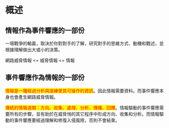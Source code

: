 # 概述

## 情報作為事件響應的一部份

一場戰爭的輸贏，取決於你對對手的了解，研究對手的思維方式、動機和戰述，並根據理解做出大或小的決策。

網路威脅情報 <= 威脅情報 <= 情報

## 事件響應作為情報的一部份

<mark style="color:red;">情報是一種經過分析與提練使其可操作的資訊</mark>。因此情報需要資料。而事件響應本身也會產生網路威脅情報。

<mark style="color:red;">傳統的情報週期：方向、收集、處理、分析、傳播、回饋</mark>。情報驅動的事件響應需要所有的步驟，並有助於在威脅悄的其它程序中形成方向、收集和分析。而情報驅動的事件響應要經過理解和修復入侵風險，否則不會結束。
